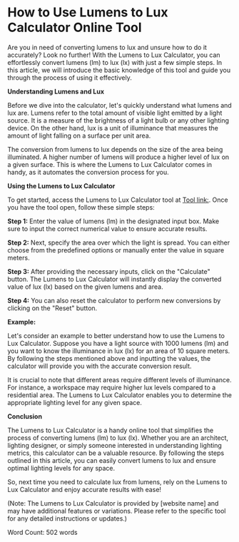 How to Use Lumens to Lux Calculator Online Tool
===============================================

Are you in need of converting lumens to lux and unsure how to do it accurately? Look no further! With the Lumens to Lux Calculator, you can effortlessly convert lumens (lm) to lux (lx) with just a few simple steps. In this article, we will introduce the basic knowledge of this tool and guide you through the process of using it effectively.

**Understanding Lumens and Lux**

Before we dive into the calculator, let's quickly understand what lumens and lux are. Lumens refer to the total amount of visible light emitted by a light source. It is a measure of the brightness of a light bulb or any other lighting device. On the other hand, lux is a unit of illuminance that measures the amount of light falling on a surface per unit area.

The conversion from lumens to lux depends on the size of the area being illuminated. A higher number of lumens will produce a higher level of lux on a given surface. This is where the Lumens to Lux Calculator comes in handy, as it automates the conversion process for you.

**Using the Lumens to Lux Calculator**

To get started, access the Lumens to Lux Calculator tool at [Tool link:](https://www.onlinecalculatorsfree.com/tools/lumen-to-lux-calculator.html). Once you have the tool open, follow these simple steps:

**Step 1:** Enter the value of lumens (lm) in the designated input box. Make sure to input the correct numerical value to ensure accurate results.

**Step 2:** Next, specify the area over which the light is spread. You can either choose from the predefined options or manually enter the value in square meters.

**Step 3:** After providing the necessary inputs, click on the "Calculate" button. The Lumens to Lux Calculator will instantly display the converted value of lux (lx) based on the given lumens and area.

**Step 4:** You can also reset the calculator to perform new conversions by clicking on the "Reset" button.

**Example:**

Let's consider an example to better understand how to use the Lumens to Lux Calculator. Suppose you have a light source with 1000 lumens (lm) and you want to know the illuminance in lux (lx) for an area of 10 square meters. By following the steps mentioned above and inputting the values, the calculator will provide you with the accurate conversion result.

It is crucial to note that different areas require different levels of illuminance. For instance, a workspace may require higher lux levels compared to a residential area. The Lumens to Lux Calculator enables you to determine the appropriate lighting level for any given space.

**Conclusion**

The Lumens to Lux Calculator is a handy online tool that simplifies the process of converting lumens (lm) to lux (lx). Whether you are an architect, lighting designer, or simply someone interested in understanding lighting metrics, this calculator can be a valuable resource. By following the steps outlined in this article, you can easily convert lumens to lux and ensure optimal lighting levels for any space.

So, next time you need to calculate lux from lumens, rely on the Lumens to Lux Calculator and enjoy accurate results with ease!

(Note: The Lumens to Lux Calculator is provided by \[website name\] and may have additional features or variations. Please refer to the specific tool for any detailed instructions or updates.)

Word Count: 502 words